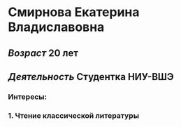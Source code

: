 # **Смирнова Екатерина Владиславовна**
## *Возраст* 20 лет
## *Деятельность* Студентка НИУ-ВШЭ
### Интересы: 
### 1. Чтение классической литературы
